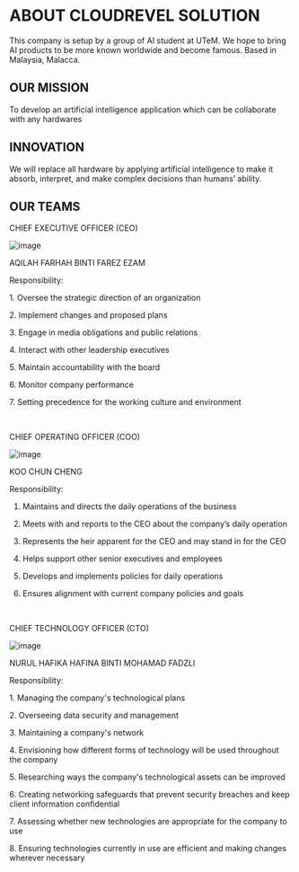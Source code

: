 # ABOUT CLOUDREVEL SOLUTION
This company is setup by a group of AI student at UTeM. We hope to bring AI products to be more known worldwide and become famous. 
Based in Malaysia, Malacca.

## OUR MISSION
To develop an artificial intelligence application which can be collaborate with any hardwares

## INNOVATION
We will replace all hardware by applying artificial intelligence to make it absorb, interpret, and make complex decisions than humans’ ability.

## OUR TEAMS
CHIEF EXECUTIVE OFFICER (CEO)

![image](https://user-images.githubusercontent.com/121591140/211903148-01b37b7f-a6c4-4643-beda-9ab748aaf961.png)

 
AQILAH FARHAH BINTI FAREZ EZAM
<p>Responsibility:<p>
1.	Oversee the strategic direction of an organization<p>
2.	Implement changes and proposed plans<p>
3.	Engage in media obligations and public relations<p>
4.	Interact with other leadership executives<p>
5.	Maintain accountability with the board<p>
6.	Monitor company performance<p>
7.	Setting precedence for the working culture and environment<p>
  
  <br>

CHIEF OPERATING OFFICER (COO)
  
![image](https://user-images.githubusercontent.com/121591140/211903162-a187db1a-65ea-4bee-a815-2d01f6e46c66.png)

KOO CHUN CHENG <p>
Responsibility:<p>
1.	Maintains and directs the daily operations of the business<p>
2.	Meets with and reports to the CEO about the company’s daily operation<p>
3.	Represents the heir apparent for the CEO and may stand in for the CEO <p>
4.	Helps support other senior executives and employees<p>
5.	Develops and implements policies for daily operations<p>
6.	Ensures alignment with current company policies and goals<p>
  <br>





CHIEF TECHNOLOGY OFFICER (CTO)
  
![image](https://user-images.githubusercontent.com/121591140/211903183-c2b56547-9e7b-44d4-97b5-42ce3cdae2d4.png)

NURUL HAFIKA HAFINA BINTI MOHAMAD FADZLI
<p>Responsibility:<p>
1.	Managing the company's technological plans<p>
2.	Overseeing data security and management<p>
3.	Maintaining a company's network<p>
4.	Envisioning how different forms of technology will be used throughout the company<p>
5.	Researching ways the company's technological assets can be improved<p>
6.	Creating networking safeguards that prevent security breaches and keep client information confidential<p>
7.	Assessing whether new technologies are appropriate for the company to use<p>
8.	Ensuring technologies currently in use are efficient and making changes wherever necessary<p>




